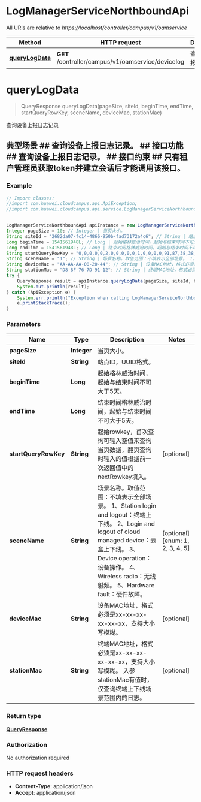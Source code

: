 # LogManagerServiceNorthboundApi

All URIs are relative to *https://localhost/controller/campus/v1/oamservice*

Method | HTTP request | Description
------------- | ------------- | -------------
[**queryLogData**](LogManagerServiceNorthboundApi.md#queryLogData) | **GET** /controller/campus/v1/oamservice/devicelog | 查询设备上报日志记录


<a name="queryLogData"></a>
# **queryLogData**
> QueryResponse queryLogData(pageSize, siteId, beginTime, endTime, startQueryRowKey, sceneName, deviceMac, stationMac)

查询设备上报日志记录

## 典型场景 ##   查询设备上报日志记录。 ## 接口功能 ##   查询设备上报日志记录。 ## 接口约束 ##   只有租户管理员获取token并建立会话后才能调用该接口。 

### Example
```java
// Import classes:
//import com.huawei.cloudcampus.api.ApiException;
//import com.huawei.cloudcampus.api.service.LogManagerServiceNorthboundApi;


LogManagerServiceNorthboundApi apiInstance = new LogManagerServiceNorthboundApi();
Integer pageSize = 10; // Integer | 当页大小。
String siteId = "2682da07-fc14-4866-950b-fad73172a4c6"; // String | 站点ID，UUID格式。
Long beginTime = 1541561948L; // Long | 起始格林威治时间，起始与结束时间不可大于5天。
Long endTime = 1541561948L; // Long | 结束时间格林威治时间，起始与结束时间不可大于5天。
String startQueryRowKey = "0,0,0,0,0,2,0,0,0,0,0,1,0,0,0,0,91,87,38,38,65,65,58,65,65,58,65,65,58,48,48,58,50,48,58,52,53,102,102,53,97,48,48,48,48,32,32,32,32,32,32,52,102,48,50,53,48,98,55,97,97,45,98,98,45,51,51,45,52,52,45,53,53,45,54,54"; // String | 起始rowkey，首次查询可输入空值来查询当页数据，翻页查询时输入的值根据前一次返回值中的nextRowkey填入。
String sceneName = "1"; // String | 场景名称。取值范围：不填表示全部场景。 1、Station login and logout：终端上下线。 2、Login and logout of cloud managed device：云盒上下线。 3、Device operation：设备操作。 4、Wireless radio：无线射频。 5、Hardware fault：硬件故障。 
String deviceMac = "AA-AA-AA-00-20-44"; // String | 设备MAC地址，格式必须是xx-xx-xx-xx-xx-xx，支持大小写模糊。
String stationMac = "D8-8F-76-7D-91-12"; // String | 终端MAC地址，格式必须是xx-xx-xx-xx-xx-xx，支持大小写模糊。 入参stationMac有值时，仅查询终端上下线场景范围内的日志。 
try {
    QueryResponse result = apiInstance.queryLogData(pageSize, siteId, beginTime, endTime, startQueryRowKey, sceneName, deviceMac, stationMac);
    System.out.println(result);
} catch (ApiException e) {
    System.err.println("Exception when calling LogManagerServiceNorthboundApi#queryLogData");
    e.printStackTrace();
}
```

### Parameters

Name | Type | Description  | Notes
------------- | ------------- | ------------- | -------------
 **pageSize** | **Integer**| 当页大小。 |
 **siteId** | **String**| 站点ID，UUID格式。 |
 **beginTime** | **Long**| 起始格林威治时间，起始与结束时间不可大于5天。 |
 **endTime** | **Long**| 结束时间格林威治时间，起始与结束时间不可大于5天。 |
 **startQueryRowKey** | **String**| 起始rowkey，首次查询可输入空值来查询当页数据，翻页查询时输入的值根据前一次返回值中的nextRowkey填入。 | [optional]
 **sceneName** | **String**| 场景名称。取值范围：不填表示全部场景。 1、Station login and logout：终端上下线。 2、Login and logout of cloud managed device：云盒上下线。 3、Device operation：设备操作。 4、Wireless radio：无线射频。 5、Hardware fault：硬件故障。  | [optional] [enum: 1, 2, 3, 4, 5]
 **deviceMac** | **String**| 设备MAC地址，格式必须是xx-xx-xx-xx-xx-xx，支持大小写模糊。 | [optional]
 **stationMac** | **String**| 终端MAC地址，格式必须是xx-xx-xx-xx-xx-xx，支持大小写模糊。 入参stationMac有值时，仅查询终端上下线场景范围内的日志。  | [optional]

### Return type

[**QueryResponse**](QueryResponse.md)

### Authorization

No authorization required

### HTTP request headers

 - **Content-Type**: application/json
 - **Accept**: application/json

